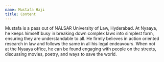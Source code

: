 ```yaml
---
name: Mustafa Haji
title: Content
---
```


Mustafa is a pass out of NALSAR University of Law, Hyderabad.
At Nyaaya, he keeps himself busy in breaking down complex laws into simplest form, ensuring they are understandable to all. He firmly believes in action oriented research in law and follows the same in all his legal endeavours.
When not at the Nyaaya office, he can be found engaging with people on the streets, discussing movies, poetry, and ways to save the world.
